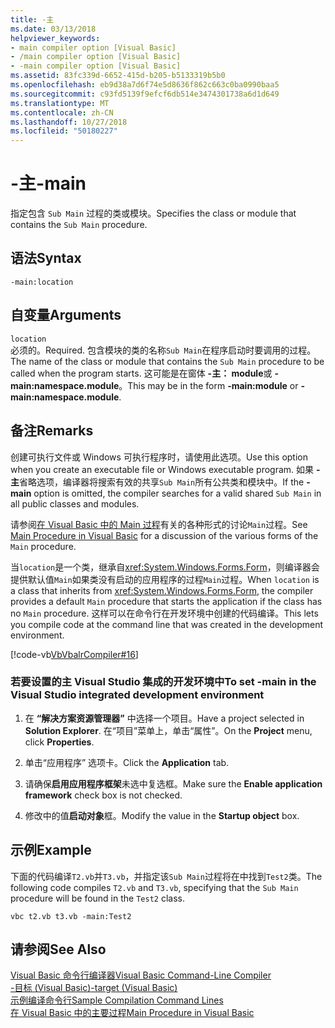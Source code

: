 ```yaml
---
title: -主
ms.date: 03/13/2018
helpviewer_keywords:
- main compiler option [Visual Basic]
- /main compiler option [Visual Basic]
- -main compiler option [Visual Basic]
ms.assetid: 83fc339d-6652-415d-b205-b5133319b5b0
ms.openlocfilehash: eb9d38a7d6f74e5d8636f862c663c0ba0990baa5
ms.sourcegitcommit: c93fd5139f9efcf6db514e3474301738a6d1d649
ms.translationtype: MT
ms.contentlocale: zh-CN
ms.lasthandoff: 10/27/2018
ms.locfileid: "50180227"
---
```

# <a name="-main"></a><span data-ttu-id="8e605-102">-主</span><span class="sxs-lookup"><span data-stu-id="8e605-102">-main</span></span>
<span data-ttu-id="8e605-103">指定包含 `Sub Main` 过程的类或模块。</span><span class="sxs-lookup"><span data-stu-id="8e605-103">Specifies the class or module that contains the `Sub Main` procedure.</span></span>  
  
## <a name="syntax"></a><span data-ttu-id="8e605-104">语法</span><span class="sxs-lookup"><span data-stu-id="8e605-104">Syntax</span></span>  
  
```  
-main:location  
```  
  
## <a name="arguments"></a><span data-ttu-id="8e605-105">自变量</span><span class="sxs-lookup"><span data-stu-id="8e605-105">Arguments</span></span>  
 `location`  
 <span data-ttu-id="8e605-106">必须的。</span><span class="sxs-lookup"><span data-stu-id="8e605-106">Required.</span></span> <span data-ttu-id="8e605-107">包含模块的类的名称`Sub Main`在程序启动时要调用的过程。</span><span class="sxs-lookup"><span data-stu-id="8e605-107">The name of the class or module that contains the `Sub Main` procedure to be called when the program starts.</span></span> <span data-ttu-id="8e605-108">这可能是在窗体 **-主： module**或 **-main:namespace.module**。</span><span class="sxs-lookup"><span data-stu-id="8e605-108">This may be in the form **-main:module** or **-main:namespace.module**.</span></span>  
  
## <a name="remarks"></a><span data-ttu-id="8e605-109">备注</span><span class="sxs-lookup"><span data-stu-id="8e605-109">Remarks</span></span>  
 <span data-ttu-id="8e605-110">创建可执行文件或 Windows 可执行程序时，请使用此选项。</span><span class="sxs-lookup"><span data-stu-id="8e605-110">Use this option when you create an executable file or Windows executable program.</span></span> <span data-ttu-id="8e605-111">如果 **-主**省略选项，编译器将搜索有效的共享`Sub Main`所有公共类和模块中。</span><span class="sxs-lookup"><span data-stu-id="8e605-111">If the **-main** option is omitted, the compiler searches for a valid shared `Sub Main` in all public classes and modules.</span></span>  
  
 <span data-ttu-id="8e605-112">请参阅[在 Visual Basic 中的 Main 过程](../../../visual-basic/programming-guide/program-structure/main-procedure.md)有关的各种形式的讨论`Main`过程。</span><span class="sxs-lookup"><span data-stu-id="8e605-112">See [Main Procedure in Visual Basic](../../../visual-basic/programming-guide/program-structure/main-procedure.md) for a discussion of the various forms of the `Main` procedure.</span></span>  
  
 <span data-ttu-id="8e605-113">当`location`是一个类，继承自<xref:System.Windows.Forms.Form>，则编译器会提供默认值`Main`如果类没有启动的应用程序的过程`Main`过程。</span><span class="sxs-lookup"><span data-stu-id="8e605-113">When `location` is a class that inherits from <xref:System.Windows.Forms.Form>, the compiler provides a default `Main` procedure that starts the application if the class has no `Main` procedure.</span></span> <span data-ttu-id="8e605-114">这样可以在命令行在开发环境中创建的代码编译。</span><span class="sxs-lookup"><span data-stu-id="8e605-114">This lets you compile code at the command line that was created in the development environment.</span></span>  
  
 [!code-vb[VbVbalrCompiler#16](../../../visual-basic/reference/command-line-compiler/codesnippet/VisualBasic/main_1.vb)]  
  
### <a name="to-set--main-in-the-visual-studio-integrated-development-environment"></a><span data-ttu-id="8e605-115">若要设置的主 Visual Studio 集成的开发环境中</span><span class="sxs-lookup"><span data-stu-id="8e605-115">To set -main in the Visual Studio integrated development environment</span></span>  
  
1.  <span data-ttu-id="8e605-116">在 **“解决方案资源管理器”** 中选择一个项目。</span><span class="sxs-lookup"><span data-stu-id="8e605-116">Have a project selected in **Solution Explorer**.</span></span> <span data-ttu-id="8e605-117">在“项目”菜单上，单击“属性”。</span><span class="sxs-lookup"><span data-stu-id="8e605-117">On the **Project** menu, click **Properties**.</span></span>  
  
2.  <span data-ttu-id="8e605-118">单击“应用程序”  选项卡。</span><span class="sxs-lookup"><span data-stu-id="8e605-118">Click the **Application** tab.</span></span>  
  
3.  <span data-ttu-id="8e605-119">请确保**启用应用程序框架**未选中复选框。</span><span class="sxs-lookup"><span data-stu-id="8e605-119">Make sure the **Enable application framework** check box is not checked.</span></span>  
  
4.  <span data-ttu-id="8e605-120">修改中的值**启动对象**框。</span><span class="sxs-lookup"><span data-stu-id="8e605-120">Modify the value in the **Startup object** box.</span></span>  
  
## <a name="example"></a><span data-ttu-id="8e605-121">示例</span><span class="sxs-lookup"><span data-stu-id="8e605-121">Example</span></span>  
 <span data-ttu-id="8e605-122">下面的代码编译`T2.vb`并`T3.vb`，并指定该`Sub Main`过程将在中找到`Test2`类。</span><span class="sxs-lookup"><span data-stu-id="8e605-122">The following code compiles `T2.vb` and `T3.vb`, specifying that the `Sub Main` procedure will be found in the `Test2` class.</span></span>  
  
```console
vbc t2.vb t3.vb -main:Test2  
```  
  
## <a name="see-also"></a><span data-ttu-id="8e605-123">请参阅</span><span class="sxs-lookup"><span data-stu-id="8e605-123">See Also</span></span>  
 [<span data-ttu-id="8e605-124">Visual Basic 命令行编译器</span><span class="sxs-lookup"><span data-stu-id="8e605-124">Visual Basic Command-Line Compiler</span></span>](../../../visual-basic/reference/command-line-compiler/index.md)  
 [<span data-ttu-id="8e605-125">-目标 (Visual Basic)</span><span class="sxs-lookup"><span data-stu-id="8e605-125">-target (Visual Basic)</span></span>](../../../visual-basic/reference/command-line-compiler/target.md)  
 [<span data-ttu-id="8e605-126">示例编译命令行</span><span class="sxs-lookup"><span data-stu-id="8e605-126">Sample Compilation Command Lines</span></span>](../../../visual-basic/reference/command-line-compiler/sample-compilation-command-lines.md)  
 [<span data-ttu-id="8e605-127">在 Visual Basic 中的主要过程</span><span class="sxs-lookup"><span data-stu-id="8e605-127">Main Procedure in Visual Basic</span></span>](../../../visual-basic/programming-guide/program-structure/main-procedure.md)
